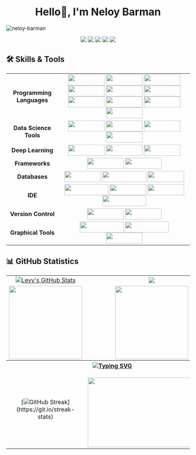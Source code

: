 <h1 align="center">Hello👋, I'm Neloy Barman</h1>
<!-- <h3 align="center">A passionate frontend developer from Bangladesh</h3> -->


<!-- !<img src="https://img.shields.io/badge/Keras-%23D00000.svg?style=for-the-badge&logo=Keras&logoColor=white" height="30" width="100"> -->
<!-- ![Keras](https://img.shields.io/badge/Keras-%23D00000.svg?style=for-the-badge&logo=Keras&logoColor=white) -->

<p align="left"> <img src="https://komarev.com/ghpvc/?username=neloy-barman&label=Profile%20views&color=0e75b6&style=flat" alt="neloy-barman" /> </p>

<!--<p align="left"> <a href="https://github.com/ryo-ma/github-profile-trophy"><img src="https://github-profile-trophy.vercel.app/?username=neloy-barman" alt="neloy-barman" /></a> </p>!-->

<div align="center">
    <a href="https://drive.google.com/file/d/1JYLgu1Nu_AhAm77xd4lAZ4pjX4kZfYZK/view?usp=sharing"><img src="https://img.shields.io/badge/Resume-d62828?style=for-the-badge&logo=researchgate&logoColor=02c39a"></a>
    <a href="https://leetcode.com/neloycareer018/"><img src="https://img.shields.io/badge/LeetCode-000000?style=for-the-badge&logo=LeetCode&logoColor=#d16c06"></a>
    <a href="https://www.linkedin.com/in/neloy-barman"><img src="https://img.shields.io/badge/linkedin-%230077B5.svg?style=for-the-badge&logo=linkedin&logoColor=white"></a>
    <a href="https://neloy-barman.github.io/"><img src="https://img.shields.io/badge/Portfolio-%23000000.svg?style=for-the-badge&logo=firefox&logoColor=#FF7139"></a>
    <a href="https://www.kaggle.com/neloybarman018"><img src="https://img.shields.io/badge/Kaggle-035a7d?style=for-the-badge&logo=kaggle&logoColor=white"></a>
<!--     <a href="https://drive.google.com/file/d/1KCcm_IJnlZa1TUarPKhyXBoqWOT7x_xJ/view"><img src="https://img.shields.io/badge/Resume-d62828?style=for-the-badge&logo=researchgate&logoColor=02c39a"></a> -->
<!--     <a href="https://www.kaggle.com/neloybarman018"><img src="https://img.shields.io/badge/linkedin-%230077B5.svg?style=for-the-badge&logo=linkedin&logoColor=white"></a> -->
</div>



## 🛠️ Skills & Tools
<div align="center">
    <table>
        <tr>
            <td align="center"><strong>Programming Languages</strong></td>
            <td align="center">
                    <img align="center" src="https://img.shields.io/badge/python-3670A0?style=for-the-badge&logo=python&logoColor=ffdd54" height="30" width="100">
                    <img align="center" src="https://img.shields.io/badge/dart-%230175C2.svg?style=for-the-badge&logo=dart&logoColor=white" height="30" width="100">
                    <img align="center" src="https://img.shields.io/badge/javascript-%23323330.svg?style=for-the-badge&logo=javascript&logoColor=%23F7DF1E" height="30" width="100">
                    <img align="center" src="https://img.shields.io/badge/c-%2300599C.svg?style=for-the-badge&logo=c&logoColor=white" height="30" width="100">
                    <img align="center" src="https://img.shields.io/badge/html5-%23E34F26.svg?style=for-the-badge&logo=html5&logoColor=white" height="30" width="100">
                    <img align="center" src="https://img.shields.io/badge/css3-%231572B6.svg?style=for-the-badge&logo=css3&logoColor=white" height="30" width="100">
                    <img align="center" src="https://img.shields.io/badge/c%23-%23239120.svg?style=for-the-badge&logo=csharp&logoColor=white" height="30" width="100">
                    <img align="center" src="https://img.shields.io/badge/java-%23ED8B00.svg?style=for-the-badge&logo=openjdk&logoColor=white" height="30" width="100">
                    <img align="center" src="https://img.shields.io/badge/latex-%23008080.svg?style=for-the-badge&logo=latex&logoColor=white" height="30" width="100">
                    <img align="center" src="https://img.shields.io/badge/markdown-%23000000.svg?style=for-the-badge&logo=markdown&logoColor=white" height="30" width="100">
            </td>
        </tr>
        <tr>
            <td align="center"><strong>Data Science Tools</strong></td>
            <td align="center">
                    <img align="center" src="https://img.shields.io/badge/scikit--learn-%23F7931E.svg?style=for-the-badge&logo=scikit-learn&logoColor=white" height="30" width="100">
                    <img align="center" src="https://img.shields.io/badge/pandas-%23150458.svg?style=for-the-badge&logo=pandas&logoColor=white" height="30" width="100">
                    <img align="center" src="https://img.shields.io/badge/numpy-%23013243.svg?style=for-the-badge&logo=numpy&logoColor=white" height="30" width="100">
                    <img align="center" src="https://img.shields.io/badge/Matplotlib-%23ffffff.svg?style=for-the-badge&logo=Matplotlib&logoColor=black" height="30" width="100">
            </td>
        </tr>
        <tr>
            <td align="center"><strong>Deep Learning</strong></td>
            <td align="center">
                    <img align="center" src="https://img.shields.io/badge/PyTorch-%23EE4C2C.svg?style=for-the-badge&logo=PyTorch&logoColor=white" height="30" width="100">
                    <img align="center" src="https://img.shields.io/badge/Keras-%23D00000.svg?style=for-the-badge&logo=Keras&logoColor=white" height="30" width="100">
                    <img align="center" src="https://img.shields.io/badge/TensorFlow-%23FF6F00.svg?style=for-the-badge&logo=TensorFlow&logoColor=white" height="30" width="100">
            </td>
        </tr>
        <tr>
            <td align="center"><strong>Frameworks</strong></td>
            <td align="center">
                    <img align="center" src="https://img.shields.io/badge/Flutter-%2302569B.svg?style=for-the-badge&logo=Flutter&logoColor=white" height="30" width="100">
                    <img align="center" src="https://img.shields.io/badge/flask-%23000.svg?style=for-the-badge&logo=flask&logoColor=white" height="30" width="100">
            </td>
        </tr>
        <tr>
            <td align="center"><strong>Databases</strong></td>
            <td align="center">
                    <img align="center" src="https://img.shields.io/badge/Firebase-039BE5?style=for-the-badge&logo=Firebase&logoColor=white" height="30" width="100">
                    <img align="center" src="https://img.shields.io/badge/Microsoft%20SQL%20Server-CC2927?style=for-the-badge&logo=microsoft%20sql%20server&logoColor=white" height="30" width="120">
                    <img align="center" src="https://img.shields.io/badge/sqlite-%2307405e.svg?style=for-the-badge&logo=sqlite&logoColor=white" height="30" width="100">
            </td>
        </tr>
        <tr>
            <td align="center"><strong>IDE</strong></td>
            <td align="center">
                    <img align="center" src="https://img.shields.io/badge/Visual%20Studio%20Code-0078d7.svg?style=for-the-badge&logo=visual-studio-code&logoColor=white" height="30" width="120">
                    <img align="center" src="https://img.shields.io/badge/jupyter-%23FA0F00.svg?style=for-the-badge&logo=jupyter&logoColor=white" height="30" width="100">
                    <img align="center" src="https://img.shields.io/badge/pycharm-143?style=for-the-badge&logo=pycharm&logoColor=black&color=black&labelColor=green" height="30" width="100">
                    <img align="center" src="https://img.shields.io/badge/Android%20Studio-3DDC84.svg?style=for-the-badge&logo=android-studio&logoColor=white" height="30" width="120">
            </td>
        </tr>
        <tr>
            <td align="center"><strong>Version Control</strong></td>
            <td align="center">
                    <img align="center" src="https://img.shields.io/badge/git-%23F05033.svg?style=for-the-badge&logo=git&logoColor=white" height="30" width="100">
                    <img align="center" src="https://img.shields.io/badge/github-%23121011.svg?style=for-the-badge&logo=github&logoColor=white" height="30" width="100">
            </td>
        </tr>
        <tr>
            <td align="center"><strong>Graphical Tools</strong></td>
            <td align="center">
                    <img align="center" src="https://img.shields.io/badge/adobe%20photoshop-%2331A8FF.svg?style=for-the-badge&logo=adobe%20photoshop&logoColor=white" height="30" width="120">
                    <img align="center" src="https://img.shields.io/badge/adobe%20illustrator-%23FF9A00.svg?style=for-the-badge&logo=adobe%20illustrator&logoColor=white" height="30" width="120">
                    <img align="center" src="https://img.shields.io/badge/blender-%23F5792A.svg?style=for-the-badge&logo=blender&logoColor=white" height="30" width="100">
            </td>
        </tr>
    </table>
</div>







<!---
## Skills & Tools
<div align="center">
    <table>
        <tr>
            <th colspan="6"><strong>Programming Languages</strong></th>
        </tr>
        <tr>
            <td align="center"><img src="https://github.com/devicons/devicon/blob/v2.15.1/icons/python/python-original-wordmark.svg" height="80" width="80"></td>
            <td align="center"><img src="https://github.com/devicons/devicon/blob/v2.15.1/icons/dart/dart-original-wordmark.svg" height="80" width="80"></td>
            <td align="center"><img src="https://github.com/devicons/devicon/blob/v2.15.1/icons/javascript/javascript-original.svg" height="80" width="80"></td>
            <td align="center"><img src="https://github.com/devicons/devicon/blob/v2.15.1/icons/csharp/csharp-original.svg" height="80" width="80"></td>
            <td align="center"><img src="https://github.com/devicons/devicon/blob/v2.15.1/icons/java/java-original-wordmark.svg" height="80" width="80"></td>
            <td align="center"><img src="https://github.com/devicons/devicon/blob/v2.15.1/icons/c/c-original.svg" height="80" width="80"></td>
        </tr>
        <tr>
            <td align="center"><strong>Python</strong></td>
            <td align="center"><strong>Dart</strong></td>
            <td align="center"><strong>JavaScript</strong></td>
            <td align="center"><strong>C#</strong></td>
            <td align="center"><strong>Java</strong></td>
            <td align="center"><strong>C</strong></td>
        </tr>
    </table>
    <table>
        <tr>
            <th colspan="4"><strong>Data Science Tools</strong></th>
        </tr>
        <tr>
            <td align="center"><img src="https://github.com/Neloy-Barman/Neloy-Barman/assets/110896263/189fe83b-a9f0-4100-a1df-d064e3b648ee" height="80" width="80"></td>
            <td align="center"><img src="https://github.com/devicons/devicon/blob/master/icons/pandas/pandas-original-wordmark.svg" height="80" width="80"></td>
            <td align="center"><img src="https://github.com/devicons/devicon/blob/master/icons/numpy/numpy-original-wordmark.svg" height="80" width="80"></td>
            <td align="center"><img src="https://github.com/Neloy-Barman/Neloy-Barman/assets/110896263/b5379879-d034-49d6-a4a9-27c207bddb1c" height="80" width="80"></td>
        </tr>
        <tr>
            <td align="center"><strong>Scikit-Learn</strong></td>
            <td align="center"><strong>Pandas</strong></td>
        <td align="center"><strong>Numpy</strong></td>
            <td align="center"><strong>Matplotlib</strong></td>
        </tr>
    </table>
    <table>
        <tr>
            <th colspan="3"><strong>Deep Learning</strong></th>
        <tr>
            <td align="center"><img src="https://github.com/Neloy-Barman/Neloy-Barman/assets/110896263/eb234c7c-1427-4530-b867-22953971d262" height="80" width="80"></td>
            <td align="center"><img src="https://github.com/Neloy-Barman/Neloy-Barman/assets/110896263/ef7236f5-21e6-4b5f-8d95-8b6e67bb2754" height="100" width="100"></td>
            <td align="center"><img src="https://github.com/Neloy-Barman/Neloy-Barman/assets/110896263/c80f61e5-9fe3-4698-bec8-961532d3b772" height="80" width="80"></td>
            <td align="center"><img src="https://github.com/Neloy-Barman/Neloy-Barman/assets/110896263/c19ba764-54e0-4cc3-9914-818503161b14" height="120" width="120"></td>
        </tr>
        <tr>
            <td align="center"><strong>TensorFlow</strong></td>
            <td align="center"><strong>Keras</strong></td>
            <td align="center"><strong>TensorFlow Lite</strong></td>
            <td align="center"><strong>FastAI</strong></td>
        </tr>
    </table>
    <table>
        <tr>
            <th colspan="4"><strong>Framework Tools</strong></th>
        </tr>
        <tr>
            <td align="center"><img src="https://github.com/devicons/devicon/blob/v2.15.1/icons/flutter/flutter-original.svg" height="80" width="80"></td>
            <td align="center"><img src="https://github.com/devicons/devicon/blob/v2.15.1/icons/html5/html5-original-wordmark.svg" height="80" width="80"></td>
            <td align="center"><img src="https://github.com/devicons/devicon/blob/v2.15.1/icons/css3/css3-original-wordmark.svg" height="80" width="80"></td>
            <td align="center"><img src="https://github.com/devicons/devicon/blob/master/icons/dot-net/dot-net-original-wordmark.svg" height="80" width="80"></td>
        </tr>
        <tr>
            <td align="center"><strong>Flutter</strong></td>
            <td align="center"><strong>HTML</strong></td>
            <td align="center"><strong>CSS</strong></td>
            <td align="center"><strong>ASP .Net</strong></td>
        </tr>
    </table>
    <table>
    <table>
        <tr>
            <th colspan="6"><strong>IDE</strong></th>
        </tr>
        <tr>
            <td align="center"><img src="https://github.com/devicons/devicon/blob/v2.15.1/icons/vscode/vscode-original-wordmark.svg" height="80" width="80"></td>
            <td align="center"><img src="https://github.com/devicons/devicon/blob/v2.15.1/icons/jupyter/jupyter-original-wordmark.svg" height="80" width="80"></td>
            <td align="center"><img src="https://github.com/devicons/devicon/blob/v2.15.1/icons/pycharm/pycharm-original-wordmark.svg" height="80" width="80"></td>
            <td align="center"><img src="https://github.com/devicons/devicon/blob/v2.15.1/icons/androidstudio/androidstudio-original-wordmark.svg" height="80" width="80"></td>
            <td align="center"><img src="https://github.com/devicons/devicon/blob/v2.15.1/icons/matlab/matlab-original.svg" height="80" width="80"></td>
            <td align="center"><img src="https://github.com/devicons/devicon/blob/v2.15.1/icons/microsoftsqlserver/microsoftsqlserver-plain-wordmark.svg" height="80" width="80"></td>
        </tr>
        <tr>
            <td align="center"><strong>Visual Studio Code</strong></td>
            <td align="center"><strong>Jupyter Notebook</strong></td>
            <td align="center"><strong>PyCharm</strong></td>
            <td align="center"><strong>Android Studio</strong></td>
            <td align="center"><strong>MATLAB</strong></td>
            <td align="center"><strong>MS SQL Server</strong></td>
        </tr>
    </table>
    <table>
        <tr>
            <th colspan="3"><strong>Opensource Platforms</strong></th>
        </tr>
        <tr>
            <td align="center"><img src="https://github.com/Neloy-Barman/Neloy-Barman/assets/110896263/285af968-6191-4aee-a8e7-981c8d3d0ec9" height="80" width="80"></td>
            <td align="center"><img src="https://github.com/devicons/devicon/blob/v2.15.1/icons/git/git-original-wordmark.svg" height="80" width="80"></td>
            <td align="center"><img src="https://github.com/devicons/devicon/blob/v2.15.1/icons/github/github-original-wordmark.svg" height="80" width="80"></td>
        </tr>
          <tr>
            <td align="center">Google Colaboratory</td>
            <td align="center"><strong>Git</strong></td>
            <td align="center"><strong>GitHub</strong></td>
        </tr>
    </table>
     <table>
        <tr>
            <th colspan="3"><strong>Graphical Tooks</strong></th>
        </tr>
        <tr>
            <td><img src="https://github.com/devicons/devicon/blob/v2.15.1/icons/photoshop/photoshop-plain.svg" height="80" width="80"></td>
            <td><img src="https://github.com/devicons/devicon/blob/v2.15.1/icons/illustrator/illustrator-plain.svg" height="80" width="80"></td>
            <td><img src="https://github.com/devicons/devicon/blob/master/icons/blender/blender-original-wordmark.svg" height="80" width="80"></td>
        </tr>
           <tr>
            <td align="center"><strong>Adobe Photoshop</strong></td>
            <td align="center"><strong>Adobe Illustrator</strong></td>
            <td align="center"><strong>Blender</strong></td>
        </tr>
    </table>
</div> 
-->


## 📊 GitHub Statistics
<table align="center">
<tr align="center">
<td>
<a href="https://github.com/Neloy-Barman/Neloy-Barman">
    <img align="center" src="https://github-readme-stats.vercel.app/api?username=Neloy-Barman&show_icons=true&line_height=27&count_private=true&title_color=f48c06&text_color=c9cacc&icon_color=2bbc8a&bg_color=000000" alt="Levy's GitHub Stats" />
</td>
<td>
            <img align="center" src="https://github-readme-stats.vercel.app/api/top-langs/?username=Neloy-Barman&theme=highcontrast&layout=compact" />
  </a>
</td>
</tr>

<tr align="center">
<td>
            <img height="200em" src="https://github-profile-summary-cards.vercel.app/api/cards/most-commit-language?username=Neloy-Barman"/>
</td>
<td>
            <img height="200em" src="https://github-profile-summary-cards.vercel.app/api/cards/repos-per-language?username=Neloy-Barman"/>
</td>
</tr>

<tr align="center">
<tr align="center">
<!--         <th colspan="7"><a href="https://github.com/Neloy-Barman/readme-typing-svg"><img src="https://readme-typing-svg.herokuapp.com/?lines=Email%20me%20via%20cotechlevy@gmail.com;I%20am%20ready%20to%20work%20with%20you!;&font=Fira%20Code&center=true&width=440&height=45&color=FFFFFF&vCenter=true&size=22"></a></th> -->
    <th colspan="7"><a href="https://git.io/typing-svg"><img src="https://readme-typing-svg.herokuapp.com?font=Fira+Code&pause=1000&color=1BF711&center=true&vCenter=true&random=false&width=435&lines=I+am+ready+to+work+with+you.;Mail+me+via+neloycareer018%40gmail.com" alt="Typing SVG" /></a></th>
      </tr>
<td align="center">


[![GitHub Streak](https://github-readme-streak-stats.herokuapp.com/?user=Neloy-Barman&theme=highcontrast&layout=compa")](https://git.io/streak-stats)


</td>
<td align="center">
<p align="center">
</p>
            <img align="center" src="https://camo.githubusercontent.com/19db51af5f90f1b152bc0b9078f5fe97053955be5074f03f17019c70345bdcdb/68747470733a2f2f6d69726f2e6d656469756d2e636f6d2f6d61782f313336302f302a37513379765349765f7430696f4a2d5a2e676966" width="350" height="190" />
</td>
</tr>
</table>





